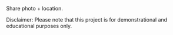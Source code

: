 Share photo + location.

Disclaimer: Please note that this project is for demonstrational and educational purposes only.
